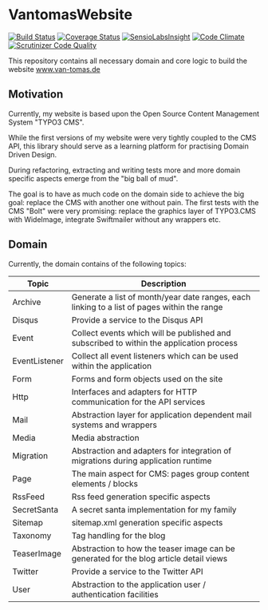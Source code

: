 # VantomasWebsite

[![Build Status](https://travis-ci.org/DreadLabs/VantomasWebsite.svg?branch=master)](https://travis-ci.org/DreadLabs/VantomasWebsite)
[![Coverage Status](https://coveralls.io/repos/DreadLabs/VantomasWebsite/badge.svg)](https://coveralls.io/r/DreadLabs/VantomasWebsite)
[![SensioLabsInsight](https://insight.sensiolabs.com/projects/4cc6c4a9-95b9-4cbb-a047-ee578d989188/mini.png)](https://insight.sensiolabs.com/projects/4cc6c4a9-95b9-4cbb-a047-ee578d989188)
[![Code Climate](https://codeclimate.com/github/DreadLabs/VantomasWebsite/badges/gpa.svg)](https://codeclimate.com/github/DreadLabs/VantomasWebsite)
[![Scrutinizer Code Quality](https://scrutinizer-ci.com/g/DreadLabs/VantomasWebsite/badges/quality-score.png?b=master)](https://scrutinizer-ci.com/g/DreadLabs/VantomasWebsite/?branch=master)

This repository contains all necessary domain and core logic to build the
website www.van-tomas.de

## Motivation

Currently, my website is based upon the Open Source Content Management System "TYPO3 CMS".

While the first versions of my website were very tightly coupled to the CMS API, this library
should serve as a learning platform for practising Domain Driven Design.

During refactoring, extracting and writing tests more and more domain specific aspects emerge
from the "big ball of mud".

The goal is to have as much code on the domain side to achieve the big goal: replace the CMS
with another one without pain. The first tests with the CMS "Bolt" were very promising: replace
the graphics layer of TYPO3.CMS with WideImage, integrate Swiftmailer without any wrappers etc.

## Domain

Currently, the domain contains of the following topics:

| Topic         | Description                                                                                 |
|---------------|---------------------------------------------------------------------------------------------|
| Archive       | Generate a list of month/year date ranges, each linking to a list of pages within the range | 
| Disqus        | Provide a service to the Disqus API                                                         |
| Event         | Collect events which will be published and subscribed to within the application process     |
| EventListener | Collect all event listeners which can be used within the application                        |
| Form          | Forms and form objects used on the site                                                     |
| Http          | Interfaces and adapters for HTTP communication for the API services                         |
| Mail          | Abstraction layer for application dependent mail systems and wrappers                       |
| Media         | Media abstraction                                                                           |
| Migration     | Abstraction and adapters for integration of migrations during application runtime           |
| Page          | The main aspect for CMS: pages group content elements / blocks                              |
| RssFeed       | Rss feed generation specific aspects                                                        |
| SecretSanta   | A secret santa implementation for my family                                                 |
| Sitemap       | sitemap.xml generation specific aspects                                                     |
| Taxonomy      | Tag handling for the blog                                                                   |
| TeaserImage   | Abstraction to how the teaser image can be generated for the blog article detail views      |
| Twitter       | Provide a service to the Twitter API                                                        |
| User          | Abstraction to the application user / authentication facilities                             |
